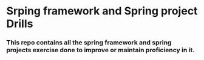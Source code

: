 # Srping framework and Spring project Drills 

### This repo contains all the spring framework and spring projects exercise done to improve or maintain proficiency in it.
